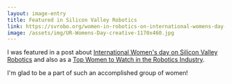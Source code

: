 ```yaml
---
layout: image-entry
title: Featured in Silicon Valley Robotics 
link: https://svrobo.org/women-in-robotics-on-international-womens-day-2019/
image: /assets/img/UR-Womens-Day-creative-1170x460.jpg
---
```

I was featured in a post about [International Women's day on Silicon Valley Robotics](https://svrobo.org/women-in-robotics-on-international-womens-day-2019/) and also as a [Top Women to Watch in the Robotics Industry](https://www.fusionoem.com/top-women-to-watch-in-the-robotic-industry/).  

I'm glad to be a part of such an accomplished group of women!
